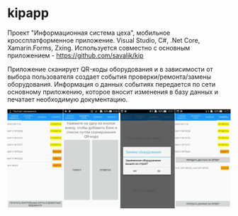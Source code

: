 # kipapp
Проект "Информационная система цеха", мобильное кроссплатформенное приложение. Visual Studio, C#, .Net Core, Xamarin.Forms, Zxing. Используется совместно с основным приложением - https://github.com/savalik/kip

Приложение сканирует QR-коды оборудования и в зависимости от выбора пользователя создает события проверки/ремонта/замены оборудования. Информация о данных событиях передается по сети основному приложению, которое вносит изменения в базу данных и печатает необходимую документацию.

![](MobileApp.jpg)

